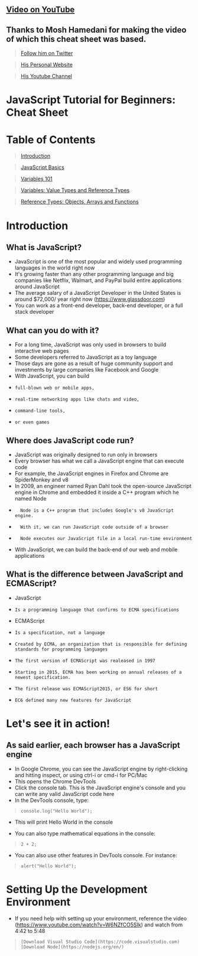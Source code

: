 ##  [Video on YouTube](https://www.youtube.com/watch?v=W6NZfCO5SIk)

##  Thanks to Mosh Hamedani for making the video of which this cheat sheet was based.

>   [Follow him on Twitter](https://www.twitter.com/moshhamedani)

>   [His Personal Website](https://www.codewithmosh.com)

>   [His Youtube Channel](https://www.youtube.com/channel/UCWv7vMbMWH4-V0ZXdmDpPBA)

#   JavaScript Tutorial for Beginners: Cheat Sheet

#   Table of Contents
>   [Introduction](https://github.com/campbell-jk/javascript-cheat-sheet/blob/master/README.md#introduction)

>   [JavaScript Basics](./1-js-basics.js)

>   [Variables 101](./2-js-variables.js)

>   [Variables: Value Types and Reference Types](./3-js-typesofvariables.js)

>   [Reference Types: Objects, Arrays and Functions](./4-js-referencetypes.js)

#   Introduction

##  What is JavaScript?

-   JavaScript is one of the most popular and widely used programming languages in the world right now
-   It's growing faster than any other programming language and big companies like Netflix, Walmart, and PayPal build entire applications around JavaScript
-   The average salary of a JavaScript Developer in the United States is around \$72,000/ year right now (https://www.glassdoor.com)
-   You can work as a front-end developer, back-end developer, or a full stack developer

##  What can you do with it?

-   For a long time, JavaScript was only used in browsers to build interactive web pages
-   Some developers referred to JavaScript as a toy language
-   Those days are gone as a result of huge community support and investments by large companies like Facebook and Google
-   With JavaScript, you can build
-     full-blown web or mobile apps,
-     real-time networking apps like chats and video,
-     command-line tools,
-     or even games

##  Where does JavaScript code run?

-   JavaScript was originally designed to run only in browsers
-   Every browser has what we call a JavaScript engine that can execute code
-   For example, the JavaScript engines in Firefox and Chrome are SpiderMonkey and v8
-   In 2009, an engineer named Ryan Dahl took the open-source JavaScript engine in Chrome and embedded it inside a C++ program which he named Node
-       Node is a C++ program that includes Google's v8 JavaScript engine. 
-       With it, we can run JavaScript code outside of a browser
-       Node executes our JavaScript file in a local run-time environment
-   With JavaScript, we can build the back-end of our web and mobile applications

##  What is the difference between JavaScript and ECMAScript?

-   JavaScript
-     Is a programming language that confirms to ECMA specifications

-   ECMAScript
-     Is a specification, not a language
-     Created by ECMA, an organization that is responsible for defining standards for programming languages
-     The first version of ECMAScript was realeased in 1997
-     Starting in 2015, ECMA has been working on annual releases of a newest specification. 
-     The first release was ECMAScript2015, or ES6 for short
-     EC6 defined many new features for JavaScript

#   Let's see it in action!

##  As said earlier, each browser has a JavaScript engine

-   In Google Chrome, you can see the JavaScript engine by right-clicking and hitting inspect, or using ctrl-i or cmd-i for PC/Mac
-   This opens the Chrome DevTools
-   Click the console tab. This is the JavaScript engine's console and you can write any valid JavaScript code here
-   In the DevTools console, type:
>     console.log("Hello World");
-   This will print Hello World in the console

-   You can also type mathematical equations in the console:
>     2 + 2;

-   You can also use other features in DevTools console. For instance:
>     alert("Hello World");

#   Setting Up the Development Environment

-   If you need help with setting up your environment, reference the video (https://www.youtube.com/watch?v=W6NZfCO5SIk) and watch from 4:42 to 5:48
>     [Download Visual Studio Code](https://code.visualstudio.com)
>     [Download Node](https://nodejs.org/en/)
